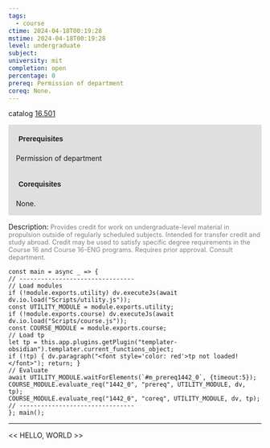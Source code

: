 ```yaml
---
tags:
  - course
ctime: 2024-04-18T00:19:28
mstime: 2024-04-18T00:19:28
level: undergraduate
subject: 
university: mit
completion: open
percentage: 0
prereq: Permission of department
coreq: None.
---
```


catalog [16.501](http://student.mit.edu/catalog/m16a.html#16.501)

<span style="display: block; padding: 15px; background-color: rgb(100, 100, 100, 0.2);"><font id="m_prereq1442_0" style="display: block; font-family: Arial, sans-serif; font-weight: bold; padding: 5px">Prerequisites</font><br><span id="prereq1442_0">Permission of department</span></span>
<span style="display: block; padding: 15px; background-color: rgb(100, 100, 100, 0.2);"><font id="m_coreq1442_0" style="display: block; font-family: Arial, sans-serif; font-weight: bold; padding: 5px">Corequisites</font><br><span id="coreq1442_0">None.</span></span>

<font style="">Description:</font>
<font style="color: grey; font-size: 0.8rem;">Provides credit for work on undergraduate-level material in propulsion outside of regularly scheduled subjects. Intended for transfer credit and study abroad. Credit may be used to satisfy specific degree requirements in the Course 16 and Course 16-ENG programs. Requires prior approval. Consult department.</font>

```dataviewjs
const main = async _ => {
// --------------------------------
// Load modules
if (!module.exports.utility) dv.executeJs(await dv.io.load("Scripts/utility.js"));
const UTILITY_MODULE = module.exports.utility;
if (!module.exports.course) dv.executeJs(await dv.io.load("Scripts/course.js"));
const COURSE_MODULE = module.exports.course;
// Load tp
let tp = this.app.plugins.getPlugin("templater-obsidian").templater.current_functions_object;
if (!tp) { dv.paragraph("<font style='color: red'>tp not loaded!</font>"); return; }
// Evaluate
await UTILITY_MODULE.waitForElements(`#m_prereq1442_0`, {timeout:5});
COURSE_MODULE.evaluate_req("1442_0", "prereq", UTILITY_MODULE, dv, tp);
COURSE_MODULE.evaluate_req("1442_0", "coreq", UTILITY_MODULE, dv, tp);
// --------------------------------
}; main();
```

---

<< HELLO, WORLD >>
